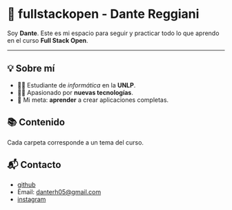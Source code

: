 # 🚀 fullstackopen - Dante Reggiani

Soy **Dante**. Este es mi espacio para seguir y practicar todo lo que aprendo en el curso **Full Stack Open**.  

---

## 💡 Sobre mí
- 👨‍🎓 Estudiante de _informática_ en la **UNLP**.
- 👨‍💻 Apasionado por **nuevas tecnologías**. 
- 🎯 Mi meta: **aprender** a crear aplicaciones completas.

## 📚 Contenido
Cada carpeta corresponde a un tema del curso.

## 📬 Contacto
- [github](https://github.com/idanter)
- Email: danterh05@gmail.com
- [instagram](https://instagram.com/dantereggiani)
